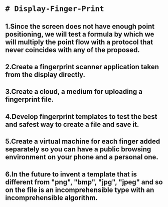 <code><h1># Display-Finger-Print</h1></code>

<h2>
  1.Since the screen does not have enough point positioning, we will test a formula by which we will multiply the point flow with a protocol that never coincides with any of the proposed.
</h2>

<h2>
  2.Create a fingerprint scanner application taken from the display directly.
</h2>

<h2>
  3.Create a cloud, a medium for uploading a fingerprint file.
</h2>

<h2>
  4.Develop fingerprint templates to test the best and safest way to create a file and save it.
</h2>

<h2>
  5.Create a virtual machine for each finger added separately so you can have a public browsing environment on your phone and a personal one.
</h2>

<h2>
  6.In the future to invent a template that is different from "png", "bmp", "jpg", "jpeg" and so on the file is an incomprehensible type with an incomprehensible algorithm.
</h2>











